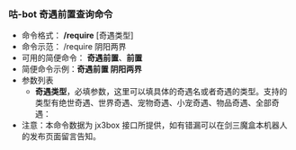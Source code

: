 <!--
 * @Descripttion:
 * @version:
 * @Author: dal
 * @Date: 2022-01-17 13:48:23
 * @LastEditors: dal
 * @LastEditTime: 2022-01-17 13:49:45
-->

### 咕-bot 奇遇前置查询命令

- 命令格式： **/require** [奇遇类型]
- 命令示范： /require 阴阳两界
- 可用的简便命令： **奇遇前置**、**前置**
- 简便命令示例：**奇遇前置 阴阳两界**
- 参数列表
  - **奇遇类型**，必填参数，这里可以填具体的奇遇名或者奇遇的类型。支持的类型有绝世奇遇、世界奇遇、宠物奇遇、小宠奇遇、物品奇遇、全部奇遇：
- 注意：本命令数据为 jx3box 接口所提供，如有错漏可以在剑三魔盒本机器人的发布页面留言告知。
